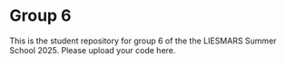 # Group 6

This is the student repository for group 6 of the the LIESMARS Summer School 2025. Please upload your code here.

